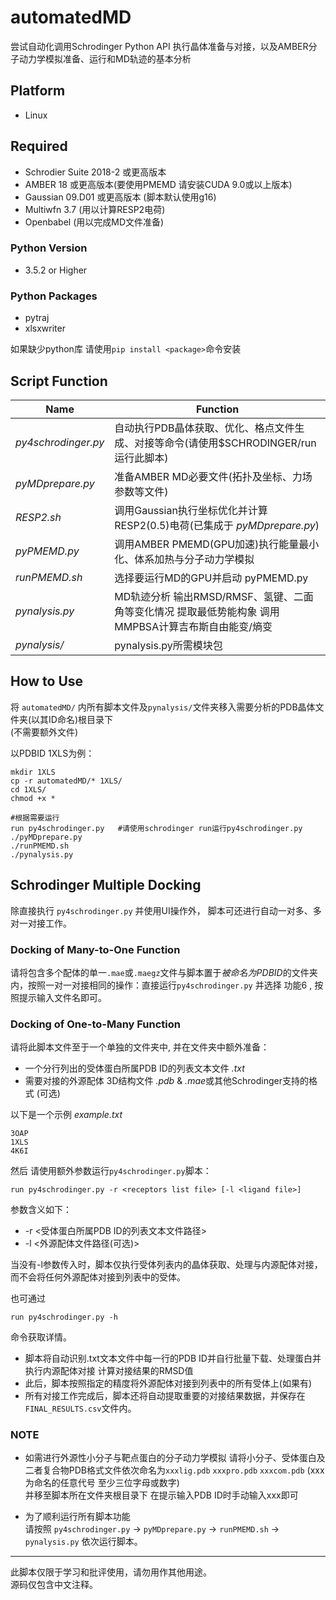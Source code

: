 automatedMD
==========
尝试自动化调用Schrodinger Python API 执行晶体准备与对接，以及AMBER分子动力学模拟准备、运行和MD轨迹的基本分析

## Platform  
* Linux  
## Required    
* Schrodier Suite 2018-2 或更高版本
* AMBER 18 或更高版本(要使用PMEMD 请安装CUDA 9.0或以上版本)
* Gaussian 09.D01 或更高版本 (脚本默认使用g16)
* Multiwfn 3.7 (用以计算RESP2电荷)
* Openbabel (用以完成MD文件准备)
### Python Version
* 3.5.2 or Higher
### Python Packages  
* pytraj  
* xlsxwriter  

如果缺少python库 请使用`pip install <package>`命令安装

## Script Function
|        Name        | Function |
| -----------------  | -------- |
|*py4schrodinger.py* | 自动执行PDB晶体获取、优化、格点文件生成、对接等命令(请使用$SCHRODINGER/run运行此脚本) |
|*pyMDprepare.py*    | 准备AMBER MD必要文件(拓扑及坐标、力场参数等文件)   
|*RESP2.sh*          | 调用Gaussian执行坐标优化并计算RESP2(0.5)电荷(已集成于 *pyMDprepare.py*)  |
|*pyPMEMD.py*        | 调用AMBER PMEMD(GPU加速)执行能量最小化、体系加热与分子动力学模拟  |
|*runPMEMD.sh*       | 选择要运行MD的GPU并启动 pyPMEMD.py   |
|*pynalysis.py*      | MD轨迹分析 输出RMSD/RMSF、氢键、二面角等变化情况 提取最低势能构象  调用MMPBSA计算吉布斯自由能变/熵变  |
|*pynalysis/*        | pynalysis.py所需模块包|

## How to Use
将 `automatedMD/` 内所有脚本文件及`pynalysis/`文件夹移入需要分析的PDB晶体文件夹(以其ID命名)根目录下  
(不需要额外文件)

以PDBID 1XLS为例：  

    mkdir 1XLS
    cp -r automatedMD/* 1XLS/
    cd 1XLS/
    chmod +x *

    #根据需要运行
    run py4schrodinger.py   #请使用schrodinger run运行py4schrodinger.py
    ./pyMDprepare.py
    ./runPMEMD.sh   
    ./pynalysis.py

## Schrodinger Multiple Docking
除直接执行 `py4schrodinger.py` 并使用UI操作外， 脚本可还进行自动一对多、多对一对接工作。  

### Docking of Many-to-One Function
请将包含多个配体的单一`.mae`或`.maegz`文件与脚本置于*被命名为PDBID*的文件夹内，按照一对一对接相同的操作：直接运行`py4schrodinger.py` 并选择 功能6 , 按照提示输入文件名即可。

### Docking of One-to-Many Function
请将此脚本文件至于一个单独的文件夹中, 并在文件夹中额外准备：

* 一个分行列出的受体蛋白所属PDB ID的列表文本文件 *.txt* 
* 需要对接的外源配体 3D结构文件  *.pdb* & *.mae*或其他Schrodinger支持的格式 (可选)
  
以下是一个示例 *example.txt*

    3OAP
    1XLS
    4K6I

然后 请使用额外参数运行`py4schrodinger.py`脚本：  

    run py4schrodinger.py -r <receptors list file> [-l <ligand file>] 

参数含义如下：

* -r <受体蛋白所属PDB ID的列表文本文件路径>
* -l <外源配体文件路径(可选)>
  
当没有-l参数传入时，脚本仅执行受体列表内的晶体获取、处理与内源配体对接，而不会将任何外源配体对接到列表中的受体。  

也可通过

    run py4schrodinger.py -h  

命令获取详情。  

* 脚本将自动识别.txt文本文件中每一行的PDB ID并自行批量下载、处理蛋白并执行内源配体对接 计算对接结果的RMSD值  
* 此后，脚本按照指定的精度将外源配体对接到列表中的所有受体上(如果有)
* 所有对接工作完成后，脚本还将自动提取重要的对接结果数据，并保存在`FINAL_RESULTS.csv`文件内。


### NOTE
* 如需进行外源性小分子与靶点蛋白的分子动力学模拟 请将小分子、受体蛋白及二者复合物PDB格式文件依次命名为`xxxlig.pdb` `xxxpro.pdb` `xxxcom.pdb`  (xxx为命名的任意代号 至少三位字母或数字)  
并移至脚本所在文件夹根目录下 在提示输入PDB ID时手动输入xxx即可

* 为了顺利运行所有脚本功能  
请按照 `py4schrodinger.py` → `pyMDprepare.py` → `runPMEMD.sh` → `pynalysis.py` 依次运行脚本。
* * *
此脚本仅限于学习和批评使用，请勿用作其他用途。   
源码仅包含中文注释。
